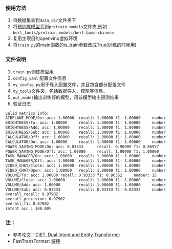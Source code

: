 ### 使用方法
1. 将数据集丢到`data_dir`文件夹下
2. 将[预训练模型](https://hf-mirror.com/google-bert/bert-base-chinese)丢到`pretrain_models`文件夹,例如`bert_tools/pretrain_models/bert-base-chinese`
3. 复用主项目的openvino虚拟环境
4. 将`train.py`的main函数的is_train参数改成True(训练的时候用)

### 文件说明
1. `train.py`训练模型用
2. `config.yaml` 配置文件信息
3. `my_config.py`用于导入配置文件，并且包含部分配置文件
4. `my_tools`文件夹，包括数据导入，模型等信息。
5. `out_model`输出训练好的模型，用该模型输出预测结果
6. 验证日志
```bash
valid metrics info:
AIRPLANE_MODE/On: acc: 1.00000  recall: 1.00000 f1: 1.00000     number: 15
BRIGHTNESS/To: acc: 1.00000     recall: 1.00000 f1: 1.00000     number: 13
BRIGHTNESS/Add: acc: 1.00000    recall: 1.00000 f1: 1.00000     number: 3
BRIGHTNESS/Sub: acc: 1.00000    recall: 1.00000 f1: 1.00000     number: 4
CALCULATOR/Off: acc: 1.00000    recall: 1.00000 f1: 1.00000     number: 17
CALCULATOR/On: acc: 1.00000     recall: 1.00000 f1: 1.00000     number: 18
POWER_SAVING_MODE/On: acc: 0.83333      recall: 0.90909 f1: 0.86957     number: 11
POWER_SAVING_MODE/Off: acc: 1.00000     recall: 1.00000 f1: 1.00000     number: 11
TASK_MANAGER/On: acc: 1.00000   recall: 1.00000 f1: 1.00000     number: 5
TASK_MANAGER/Off: acc: 1.00000  recall: 1.00000 f1: 1.00000     number: 5
VIDEO_CHAT/Close: acc: 1.00000  recall: 1.00000 f1: 1.00000     number: 5
VIDEO_CHAT/Open: acc: 1.00000   recall: 1.00000 f1: 1.00000     number: 6
VOLUME/To: acc: 1.00000 recall: 0.93333 f1: 0.96552     number: 15
VOLUME/Close: acc: 1.00000      recall: 1.00000 f1: 1.00000     number: 6
VOLUME/Add: acc: 1.00000        recall: 1.00000 f1: 1.00000     number: 3
VOLUME/Sub: acc: 0.83333        recall: 0.83333 f1: 0.83333     number: 6
overall_recall: 0.97902
overall_precision: 0.97902
overall_f1: 0.97902
intent acc : 100.00%

```


### 注：
- 参考论文：[DIET,  Dual Intent and Entity Transformer](https://arxiv.org/pdf/2004.09936.pdf)
- FastTransFormer: [链接](https://github.com/NVIDIA/FasterTransformer)
